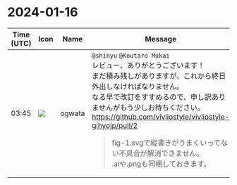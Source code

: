 # 2024-01-16

|Time (UTC)|Icon|Name|Message|
|---|---|---|---|
|03:45|![](https://avatars.slack-edge.com/2019-11-22/845042642576_070441337abaca9fb7b3_72.png)|ogwata|`@shinyu` `@Koutaro Mukai`<br>レビュー、ありがとうございます！<br>まだ積み残しがありますが、これから終日外出しなければなりません。<br>なる早で改訂をすすめるので、申し訳ありませんがもう少しお待ちください。<br><https://github.com/vivliostyle/vivliostyle-gihyojp/pull/2><br><blockquote>fig-1.svgで縦書きがうまくいってない不具合が解消できません。  <br>.aiや.pngも同梱しておきます。</blockquote>|
